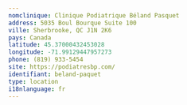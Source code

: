 ```yaml
---
nomclinique: Clinique Podiatrique Béland Pasquet
address: 5035 Boul Bourque Suite 100
ville: Sherbrooke, QC J1N 2K6
pays: Canada
latitude: 45.37000432453028
longitude: -71.99129447957273
phone: (819) 933-5454
site: https://podiatresbp.com/
identifiant: beland-paquet
type: location
i18nlanguage: fr
---
```

